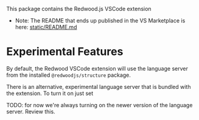 This package contains the Redwood.js VSCode extension

- Note: The README that ends up published in the VS Marketplace is here: [static/README.md](static/README.md)

# Experimental Features

By default, the Redwood VSCode extension will use the language server from the installed `@redwoodjs/structure` package.

There is an alternative, experimental language server that is bundled with the extension. To turn it on just set

TODO: for now we're always turning on the newer version of the language server. Review this.
